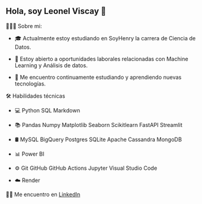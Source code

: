 ## Hola, soy Leonel Viscay 👋


👨🏻‍💻  Sobre mi:

  * 🎓   Actualmente estoy estudiando en SoyHenry la carrera de Ciencia de Datos.

  * 💼   Estoy abierto a oportunidades laborales relacionadas con Machine Learning y Análisis de datos.

  * 🌱   Me encuentro continuamente estudiando y aprendiendo nuevas tecnologías.


🛠  Habilidades técnicas
  * 💻   Python SQL Markdown
  
  * 📚   Pandas Numpy Matplotlib Seaborn Scikitlearn FastAPI Streamlit
  
  * 🛢   MySQL BigQuery Postgres SQLite Apache Cassandra MongoDB
    
  * 📊   Power BI
    
  * ⚙️   Git GitHub GitHub Actions Jupyter Visual Studio Code
    
  * ☁️   Render

🤝🏻  Me encuentro en
[LinkedIn](https://www.linkedin.com/in/leonel-viscay-8256911bb/)
